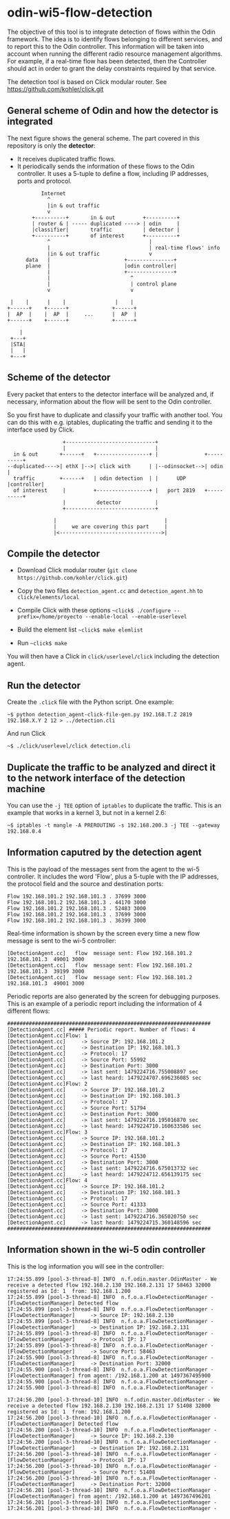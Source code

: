 odin-wi5-flow-detection
=======================

The objective of this tool is to integrate detection of flows within the Odin framework. The idea is to identify flows belonging to different services, and to report this to the Odin controller. This information will be taken into account when running the different radio resource management algorithms. For example, if a real-time flow has been detected, then the Controller should act in order to grant the delay constraints required by that service.

The detection tool is based on Click modular router. See https://github.com/kohler/click.git

General scheme of Odin and how the detector is integrated
---------------------------------------------------------

The next figure shows the general scheme. The part covered in this repository is only the **detector**:
- It receives duplicated traffic flows.
- It periodically sends the information of these flows to the Odin controller. It uses a 5-tuple to define a flow, including IP addresses, ports and protocol.

```
           Internet
             ^
             |in & out traffic
             v
        +----------+       in & out         +----------+
        | router & | ----- duplicated ----> | odin     |
        |classifier|       traffic          | detector |
        +----------+       of interest      +----------+
             ^                                |
             |                                | real-time flows' info
             |in & out traffic                v
      data   |                        +---------------+
      plane  |                        |odin controller|
             |                        +---------------+
             |                          ^
             |                          | control plane
             v                          v

 |    |      |    |                |    |
+------+    +------+              +------+    
|  AP  |    |  AP  |     ...      |  AP  |
+------+    +------+              +------+

    |
 +---+
 |STA|
 |   |
 +---+
```

Scheme of the detector
----------------------

Every packet that enters to the detector interface will be analyzed and, if necessary, information about the flow will be sent to the Odin controller.

So you first have to duplicate and classify your traffic with another tool. You can do this with e.g. iptables, duplicating the traffic and sending it to the interface used by Click.

```
                  +-----------------------------+
                  |                             |
  in & out       +------+   +-----------------+ |               +----------+
--duplicated---->| ethX |-->| click with      | |--odinsocket-->| odin     |
  traffic        +------+   | odin detection  | |      UDP      |controller|
  of interest     |         +-----------------+ |   port 2819   +----------+
                  |          detector           |
                  +-----------------------------+
                 
               |                                   |
               |     we are covering this part     |
               |<--------------------------------->|
```

Compile the detector
--------------------

- Download Click modular router (`git clone https://github.com/kohler/click.git`)

- Copy the two files `detection_agent.cc` and `detection_agent.hh` to `click/elements/local`

- Compile Click with these options
    `~click$ ./configure --prefix=/home/proyecto --enable-local --enable-userlevel`

- Build the element list
    `~click$ make elemlist`

- Run `~click$ make`

You will then have a Click in `click/userlevel/click` including the detection agent.


Run the detector
----------------

Create the `.click` file with the Python script. One example:

    ~$ python detection_agent-click-file-gen.py 192.168.T.Z 2819 192.168.X.Y 2 12 > ../detection.cli

And run Click

    ~$ ./click/userlevel/click detection.cli

Duplicate the traffic to be analyzed and direct it to the network interface of the detection machine
----------------------------------------------------------------------------------------------------

You can use the `-j TEE` option of `iptables` to duplicate the traffic. This is an example that works in a kernel 3, but not in a kernel 2.6:

    ~$ iptables -t mangle -A PREROUTING -s 192.168.200.3 -j TEE --gateway 192.168.0.4

Information caputred by the detection agent
-------------------------------------------

This is the payload of the messages sent from the agent to the wi-5 controller. It includes the word 'Flow', plus a 5-tuple with the IP addresses, the protocol field and the source and destination ports:

```
Flow 192.168.101.2 192.168.101.3 . 37699 3000
Flow 192.168.101.2 192.168.101.3 . 44170 3000
Flow 192.168.101.2 192.168.101.3 . 52483 3000
Flow 192.168.101.2 192.168.101.3 . 37699 3000
Flow 192.168.101.2 192.168.101.3 . 36399 3000
```

Real-time information is shown by the screen every time a new flow message is sent to the wi-5 controller:

```
[DetectionAgent.cc]   flow  message sent: Flow 192.168.101.2 192.168.101.3  49001 3000
[DetectionAgent.cc]   flow  message sent: Flow 192.168.101.2 192.168.101.3  39199 3000
[DetectionAgent.cc]   flow  message sent: Flow 192.168.101.2 192.168.101.3  49001 3000
```

Periodic reports are also generated by the screen for debugging purposes. This is an example of a periodic report including the information of 4 different flows:

```
##################################################################
[DetectionAgent.cc] ##### Periodic report. Number of flows: 4
[DetectionAgent.cc]Flow: 1
[DetectionAgent.cc]     -> Source IP: 192.168.101.2
[DetectionAgent.cc]     -> Destination IP: 192.168.101.3
[DetectionAgent.cc]     -> Protocol: 17
[DetectionAgent.cc]     -> Source Port: 55992
[DetectionAgent.cc]     -> Destination Port: 3000
[DetectionAgent.cc]     -> last sent: 1479224716.755008897 sec
[DetectionAgent.cc]     -> last heard: 1479224707.696236085 sec
[DetectionAgent.cc]Flow: 2
[DetectionAgent.cc]     -> Source IP: 192.168.101.2
[DetectionAgent.cc]     -> Destination IP: 192.168.101.3
[DetectionAgent.cc]     -> Protocol: 17
[DetectionAgent.cc]     -> Source Port: 51794
[DetectionAgent.cc]     -> Destination Port: 3000
[DetectionAgent.cc]     -> last sent: 1479224716.195016870 sec
[DetectionAgent.cc]     -> last heard: 1479224710.160633586 sec
[DetectionAgent.cc]Flow: 3
[DetectionAgent.cc]     -> Source IP: 192.168.101.2
[DetectionAgent.cc]     -> Destination IP: 192.168.101.3
[DetectionAgent.cc]     -> Protocol: 17
[DetectionAgent.cc]     -> Source Port: 41530
[DetectionAgent.cc]     -> Destination Port: 3000
[DetectionAgent.cc]     -> last sent: 1479224716.675013732 sec
[DetectionAgent.cc]     -> last heard: 1479224712.656139175 sec
[DetectionAgent.cc]Flow: 4
[DetectionAgent.cc]     -> Source IP: 192.168.101.2
[DetectionAgent.cc]     -> Destination IP: 192.168.101.3
[DetectionAgent.cc]     -> Protocol: 17
[DetectionAgent.cc]     -> Source Port: 41333
[DetectionAgent.cc]     -> Destination Port: 3000
[DetectionAgent.cc]     -> last sent: 1479224716.365020750 sec
[DetectionAgent.cc]     -> last heard: 1479224715.360148596 sec
##################################################################
```

Information shown in the wi-5 odin controller
---------------------------------------------

This is the log information you will see in the controller:
```
17:24:55.899 [pool-3-thread-8] INFO  n.f.odin.master.OdinMaster - We receive a detected flow 192.168.2.130 192.168.2.131 17 58463 32000 registered as Id: 1  from: 192.168.1.200
17:24:55.899 [pool-3-thread-8] INFO  n.f.o.a.FlowDetectionManager - [FlowDetectionManager] Detected flow
17:24:55.899 [pool-3-thread-8] INFO  n.f.o.a.FlowDetectionManager - [FlowDetectionManager]     -> Source IP: 192.168.2.130
17:24:55.899 [pool-3-thread-8] INFO  n.f.o.a.FlowDetectionManager - [FlowDetectionManager]     -> Destination IP: 192.168.2.131
17:24:55.899 [pool-3-thread-8] INFO  n.f.o.a.FlowDetectionManager - [FlowDetectionManager]     -> Protocol IP: 17
17:24:55.899 [pool-3-thread-8] INFO  n.f.o.a.FlowDetectionManager - [FlowDetectionManager]     -> Source Port: 58463
17:24:55.900 [pool-3-thread-8] INFO  n.f.o.a.FlowDetectionManager - [FlowDetectionManager]     -> Destination Port: 32000
17:24:55.900 [pool-3-thread-8] INFO  n.f.o.a.FlowDetectionManager - [FlowDetectionManager] from agent: /192.168.1.200 at 1497367495900
17:24:55.900 [pool-3-thread-8] INFO  n.f.o.a.FlowDetectionManager - 
17:24:55.900 [pool-3-thread-8] INFO  n.f.o.a.FlowDetectionManager - 

17:24:56.200 [pool-3-thread-10] INFO  n.f.odin.master.OdinMaster - We receive a detected flow 192.168.2.130 192.168.2.131 17 51408 32000 registered as Id: 1  from: 192.168.1.200
17:24:56.200 [pool-3-thread-10] INFO  n.f.o.a.FlowDetectionManager - [FlowDetectionManager] Detected flow
17:24:56.200 [pool-3-thread-10] INFO  n.f.o.a.FlowDetectionManager - [FlowDetectionManager]     -> Source IP: 192.168.2.130
17:24:56.200 [pool-3-thread-10] INFO  n.f.o.a.FlowDetectionManager - [FlowDetectionManager]     -> Destination IP: 192.168.2.131
17:24:56.200 [pool-3-thread-10] INFO  n.f.o.a.FlowDetectionManager - [FlowDetectionManager]     -> Protocol IP: 17
17:24:56.200 [pool-3-thread-10] INFO  n.f.o.a.FlowDetectionManager - [FlowDetectionManager]     -> Source Port: 51408
17:24:56.200 [pool-3-thread-10] INFO  n.f.o.a.FlowDetectionManager - [FlowDetectionManager]     -> Destination Port: 32000
17:24:56.201 [pool-3-thread-10] INFO  n.f.o.a.FlowDetectionManager - [FlowDetectionManager] from agent: /192.168.1.200 at 1497367496201
17:24:56.201 [pool-3-thread-10] INFO  n.f.o.a.FlowDetectionManager - 
17:24:56.201 [pool-3-thread-10] INFO  n.f.o.a.FlowDetectionManager - 
```
